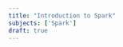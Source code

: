 ```yaml
---
title: "Introduction to Spark"
subjects: ['Spark']
draft: true
---
```


<!--
From our original DataCamp course.

Chapter 1 - Getting Started with Spark

* Lesson 1.1 - Connecting to Spark
        * A learning objective: Connect to Spark; create `SparkSession` and `SparkContext` objects; explore these objects.
        * Some functions introduced/used: `SparkSession` and `SparkContext`
* Lesson 1.2 - Unstructured Data
        * A learning objective: Create RDD manually; read unstructured data from file. Understand how data are distributed in Spark.
        * Some functions introduced/used: `parallelize()`, `textFile()` and `.getNumPartitions()`
* Lesson 1.3 - Structured Data
        * A learning objective: Convert RDDs to DataFrames; read structured data from file.
        * Some functions introduced/used: `.toDF()`, `createDataFrame()`, `read.csv()`, `read.json()` and `.count()`.

Chapter 2 - RDDs for Unstructured Data

* Lesson 2.1 - Getting to Grips with RDDs
        * A learning objective: Learn about actions. Perform simple actions on RDDs.
        * Some functions introduced/used: `.first()`, `.take()`, `.takeSample()` and `.collect()`
* Lesson 2.2 - Simple statistics
        * A learning objective: Generate simple statistics from RDDs. Getting quick approximate values.
        * Some functions introduced/used: `.min()`, `.max()`, `.sum()`, `.sumApprox()`, `.mean()`, `.meanApprox()`, `.sampleStdev()`, `.stdev()` and `.histogram()`
* Lesson 2.3 - Filtering
        * A learning objective: Filter specific data from a RDD.
        * Some functions introduced/used: `.filter()` and `.distinct()`
* Lesson 2.4 - Mapping
        * A learning objective: Apply function to transform a RDD.
        * Some functions introduced/used: `.map()` and `.flatMap()`

Chapter 3 - RDDs of Key-Value Pairs

* Lesson 3.1 - Creating a Pair RDD
        * A learning objective: Create a pair RDD.
        * Some functions introduced/used: `.map()`, `.keyBy()`, `.keys()` and `.values()`
* Lesson 3.2 - Transformations on a Pair RDD
        * A learning objective: Apply function to transform values in a pair RDD.
        * Some functions introduced/used: `.mapValues()` and `.flatMapValues()`
* Lesson 3.3 - Summarising by Key
        * A learning objective: Generate grouped summary data.
        * Some functions introduced/used: `.countByKey()`, `.reduceByKey()` and `.sortByKey()`
* Lesson 3.4 - Persistence
        * A learning objective: Improve efficiency by persisting intermediate results.
        * Some functions introduced/used: `.cache()`, `.persist()` and `.unpersist()`

Chapter 4 - DataFrames for Structured Data

* Lesson 4.1 - Choosing Rows and Columns
        * A learning objective: Extract subsets of data from a DataFrame; DataFrame attributes.
        * Some functions introduced/used: `.select()`, `.drop()` and `.filter()`
* Lesson 4.2 - Merging and Aggregation
        * A learning objective: Merge data from multiple DataFrame objects. Generate aggregate results.
        * Some functions introduced/used: `.join()`, `.groupBy()`
* Lesson 4.3 - SQL
        * A learning objective: Manipulate data using Spark SQL.
        * Some functions introduced/used: `sql()`
* Lesson 4.4 - Playing with Partitions
        * A learning objective: Change the way that data are partitioned across the cluster.
        * Some functions introduced/used: `.getNumPartitions()`, `.coalesce` and `.repartition()`
-->
